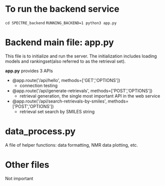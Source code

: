 # To run the backend service
`cd SPECTRE_backend`
`RUNNING_BACKEND=1 python3 app.py`

# Backend main file: app.py
This file is to initialize and run the server. The initialization includes loading models and rankingset(also referred to as the retrieval set).

**app.py** provides 3 APIs
* @app.route('/api/hello', methods=['GET','OPTIONS'])
    - connection testing
* @app.route('/api/generate-retrievals', methods=['POST','OPTIONS'])
    - retrieval generation, the single most important API in the web service
* @app.route('/api/search-retrievals-by-smiles', methods=['POST','OPTIONS'])
    - retrieval set search by SMILES string

# data_process.py
A file of helper functions: data formatting, NMR data plotting, etc. 

# Other files
Not important
